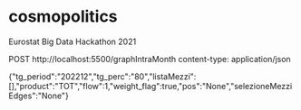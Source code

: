 # cosmopolitics
Eurostat Big Data Hackathon 2021

POST http://localhost:5500/graphIntraMonth
content-type: application/json

{"tg_period":"202212","tg_perc":"80","listaMezzi":[],"product":"TOT","flow":1,"weight_flag":true,"pos":"None","selezioneMezziEdges":"None"}